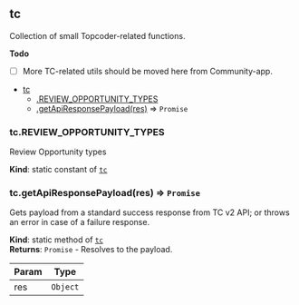 <a name="module_tc"></a>

## tc
Collection of small Topcoder-related functions.

**Todo**

- [ ] More TC-related utils should be moved here from Community-app.


* [tc](#module_tc)
    * [.REVIEW_OPPORTUNITY_TYPES](#module_tc.REVIEW_OPPORTUNITY_TYPES)
    * [.getApiResponsePayload(res)](#module_tc.getApiResponsePayload) ⇒ <code>Promise</code>

<a name="module_tc.REVIEW_OPPORTUNITY_TYPES"></a>

### tc.REVIEW_OPPORTUNITY_TYPES
Review Opportunity types

**Kind**: static constant of [<code>tc</code>](#module_tc)  
<a name="module_tc.getApiResponsePayload"></a>

### tc.getApiResponsePayload(res) ⇒ <code>Promise</code>
Gets payload from a standard success response from TC v2 API; or throws
an error in case of a failure response.

**Kind**: static method of [<code>tc</code>](#module_tc)  
**Returns**: <code>Promise</code> - Resolves to the payload.  

| Param | Type |
| --- | --- |
| res | <code>Object</code> | 

